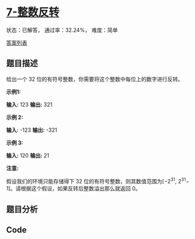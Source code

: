 # [7-整数反转](https://leetcode-cn.com/problems/reverse-integer)

状态：已解答， 通过率：32.24%， 难度：简单

[答案列表](Solutions/answer_list.md)

## 题目描述
给出一个 32 位的有符号整数，你需要将这个整数中每位上的数字进行反转。

**示例1:**


**输入:** 123
**输出:** 321



**示例 2:**


**输入:** -123
**输出:** -321



**示例 3:**


**输入:** 120
**输出:** 21



**注意:**

假设我们的环境只能存储得下 32 位的有符号整数，则其数值范围为[&minus;2<sup>31</sup>, 2<sup>31</sup>&minus; 1]。请根据这个假设，如果反转后整数溢出那么就返回 0。



## 题目分析


## Code

